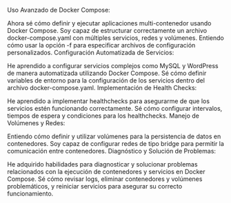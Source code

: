 Uso Avanzado de Docker Compose:

Ahora sé cómo definir y ejecutar aplicaciones multi-contenedor usando Docker Compose.
Soy capaz de estructurar correctamente un archivo docker-compose.yaml con múltiples servicios, redes y volúmenes.
Entiendo cómo usar la opción -f para especificar archivos de configuración personalizados.
Configuración Automatizada de Servicios:

He aprendido a configurar servicios complejos como MySQL y WordPress de manera automatizada utilizando Docker Compose.
Sé cómo definir variables de entorno para la configuración de los servicios dentro del archivo docker-compose.yaml.
Implementación de Health Checks:

He aprendido a implementar healthchecks para asegurarme de que los servicios estén funcionando correctamente.
Sé cómo configurar intervalos, tiempos de espera y condiciones para los healthchecks.
Manejo de Volúmenes y Redes:

Entiendo cómo definir y utilizar volúmenes para la persistencia de datos en contenedores.
Soy capaz de configurar redes de tipo bridge para permitir la comunicación entre contenedores.
Diagnóstico y Solución de Problemas:

He adquirido habilidades para diagnosticar y solucionar problemas relacionados con la ejecución de contenedores y servicios en Docker Compose.
Sé cómo revisar logs, eliminar contenedores y volúmenes problemáticos, y reiniciar servicios para asegurar su correcto funcionamiento.
